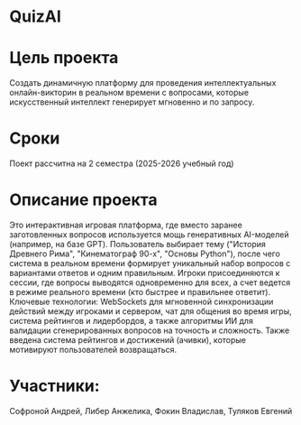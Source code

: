 # QuizAI

# Цель проекта

Создать динамичную платформу для проведения
интеллектуальных онлайн-викторин в реальном
времени с вопросами, которые искусственный
интеллект генерирует мгновенно и по запросу.

# Сроки
Поект рассчитна на 2 семестра (2025-2026 учебный год)

# Описание проекта
Это интерактивная игровая платформа, где вместо
заранее заготовленных вопросов используется
мощь генеративных AI-моделей (например, на базе
GPT). Пользователь выбирает тему ("История
Древнего Рима", "Кинематограф 90-х", "Основы
Python"), после чего система в реальном времени
формирует уникальный набор вопросов с
вариантами ответов и одним правильным. Игроки
присоединяются к сессии, где вопросы выводятся
одновременно для всех, а счет ведется в режиме
реального времени (кто быстрее и правильнее
ответит). Ключевые технологии: WebSockets для
мгновенной синхронизации действий между
игроками и сервером, чат для общения во время
игры, система рейтингов и лидербордов, а также
алгоритмы ИИ для валидации сгенерированных
вопросов на точность и сложность. Также введена
система рейтингов и достижений (ачивки),
которые мотивируют пользователей возвращаться.

# Участники:
Софроной Андрей, Либер Анжелика, Фокин Владислав, Туляков Евгений
